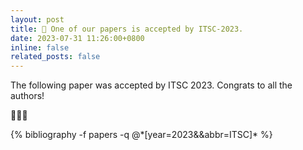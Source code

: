 ```yaml
---
layout: post
title: 🍻 One of our papers is accepted by ITSC-2023.
date: 2023-07-31 11:26:00+0800
inline: false
related_posts: false
---
```


The following paper was accepted by ITSC 2023. Congrats to all the authors!

🍻🍻🍻

<div class="publications">
{% bibliography -f papers -q @*[year=2023&&abbr=ITSC]* %}
</div>